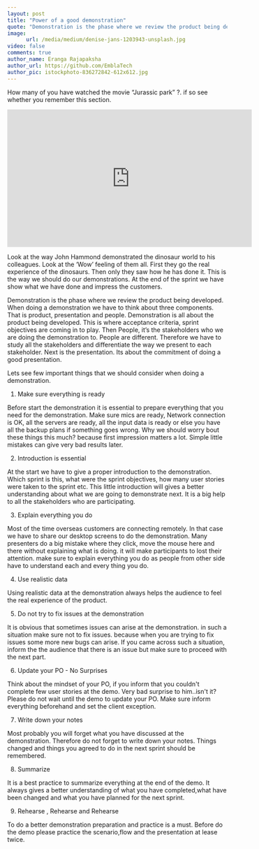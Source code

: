 ```yaml
---
layout: post
title: "Power of a good demonstration"
quote: "Demonstration is the phase where we review the product being developed. When doing a demonstration we have to think about three components."
image:
      url: /media/medium/denise-jans-1203943-unsplash.jpg
video: false
comments: true
author_name: Eranga Rajapaksha
author_url: https://github.com/EmblaTech
author_pic: istockphoto-836272842-612x612.jpg
---
```


<style type="text/css"> #post-info { background-color: rgba(0,0,0,.5); padding: 10px; } </style>



How many of you have watched the movie “Jurassic park” ?. if so see whether you remember this section.

<center><iframe width="560" height="315" src="https://www.youtube.com/embed/Eck_6exedq8" frameborder="0" allowfullscreen></iframe></center>

Look at the way John Hammond demonstrated the dinosaur world to his colleagues. Look at the ‘Wow’ feeling of them all. First they go the real experience of the dinosaurs. Then only they saw how he has done it. This is the way we should do our demonstrations. At the end of the sprint we have show what we have done and impress the customers.

Demonstration is the phase where we review the product being developed. When doing a demonstration we have to think about three components. That is product, presentation and people. Demonstration is all about the product being developed. This is where acceptance criteria, sprint objectives are coming in to play. Then People, it’s the stakeholders who we are doing the demonstration to. People are different. Therefore we have to study all the stakeholders and differentiate the way we present to each stakeholder. Next is the presentation. Its about the commitment of doing a good presentation.

Lets see few important things that we should consider when doing a demonstration.

1. Make sure everything is ready

Before start the demonstration it is essential to prepare everything that you need for the demonstration. Make sure mics are ready, Network connection is OK, all the servers are ready, all the input data is ready or else you have all the backup plans if something goes wrong. Why we should worry bout these things this much? because first impression matters a lot. Simple little mistakes can give very bad results later.

2. Introduction is essential

At the start we have to give a proper introduction to the demonstration. Which sprint is this, what were the sprint objectives, how many user stories were taken to the sprint etc. This little introduction will gives a better understanding about what we are going to demonstrate next. It is a big help to all the stakeholders who are participating.

3. Explain everything you do

Most of the time overseas customers are connecting remotely. In that case we have to share our desktop screens to do the demonstration. Many presenters do a big mistake where they click, move the mouse here and there without explaining what is doing. it will make participants to lost their attention. make sure to explain everything you do as people from other side have to understand each and every thing you do.

4. Use realistic data

Using realistic data at the demonstration always helps the audience to feel the real experience of the product.

5. Do not try to fix issues at the demonstration

It is obvious that sometimes issues can arise at the demonstration. in such a situation make sure not to fix issues. because when you are trying to fix issues some more new bugs can arise. If you came across such a situation, inform the the audience that there is an issue but make sure to proceed with the next part.

6. Update your PO - No Surprises

Think about the mindset of your PO, if you inform that you couldn't complete few user stories at the demo. Very bad surprise to him..isn't it? Please do not wait until the demo to update your PO. Make sure inform everything beforehand and set the client exception.

7. Write down your notes

Most probably you will forget what you have discussed at the demonstration. Therefore do not forget to write down your notes. Things changed and things you agreed to do in the next sprint should be remembered.

8. Summarize

It is a best practice to summarize everything at the end of the demo. It always gives a better understanding of what you have completed,what have been changed and what you have planned for the next sprint.

9. Rehearse , Rehearse and Rehearse

To do a better demonstration preparation and practice is a must. Before do the demo please practice the scenario,flow and the presentation at lease twice.
